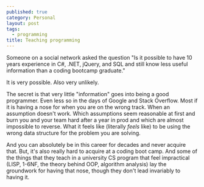 ```yaml
---
published: true
category: Personal
layout: post
tags:
  - programming
title: Teaching programming
---
```


Someone on a social network asked the question "Is it possible to have 10 years experience in C#, .NET, jQuery, and SQL and still know less useful information than a coding bootcamp graduate."

It is very possible. Also very unlikely. 

<!-- more -->

The secret is that very little "information" goes into being a good programmer. Even less so in the days of Google and Stack Overflow. Most if it is having a nose for when you are on the wrong track. When an assumption doesn't work. Which assumptions seem reasonable at first and burn you and your team hard after a year in prod and which are almost impossible to reverse. What it feels like (literally *feels* like) to be using the wrong data structure for the problem you are solving.

And you can absolutely be in this career for decades and never acquire that. But, it's also really hard to acquire at a coding boot camp. And some of the things that they teach in a university CS program that feel impractical (LISP, 1-6NF, the theory behind OOP, algorithm analysis) lay the groundwork for having that nose, though they don't lead invariably to having it.





